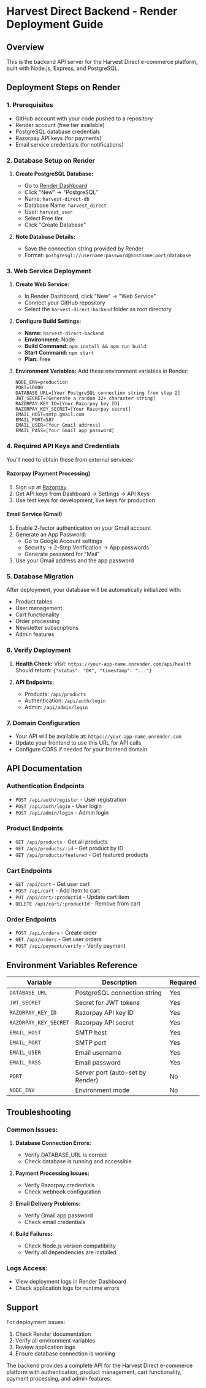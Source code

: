 # Harvest Direct Backend - Render Deployment Guide

## Overview
This is the backend API server for the Harvest Direct e-commerce platform, built with Node.js, Express, and PostgreSQL.

## Deployment Steps on Render

### 1. Prerequisites
- GitHub account with your code pushed to a repository
- Render account (free tier available)
- PostgreSQL database credentials
- Razorpay API keys (for payments)
- Email service credentials (for notifications)

### 2. Database Setup on Render

1. **Create PostgreSQL Database:**
   - Go to [Render Dashboard](https://dashboard.render.com)
   - Click "New" → "PostgreSQL"
   - Name: `harvest-direct-db`
   - Database Name: `harvest_direct`
   - User: `harvest_user`
   - Select Free tier
   - Click "Create Database"

2. **Note Database Details:**
   - Save the connection string provided by Render
   - Format: `postgresql://username:password@hostname:port/database`

### 3. Web Service Deployment

1. **Create Web Service:**
   - In Render Dashboard, click "New" → "Web Service"
   - Connect your GitHub repository
   - Select the `harvest-direct-backend` folder as root directory

2. **Configure Build Settings:**
   - **Name:** `harvest-direct-backend`
   - **Environment:** Node
   - **Build Command:** `npm install && npm run build`
   - **Start Command:** `npm start`
   - **Plan:** Free

3. **Environment Variables:**
   Add these environment variables in Render:

   ```
   NODE_ENV=production
   PORT=10000
   DATABASE_URL=[Your PostgreSQL connection string from step 2]
   JWT_SECRET=[Generate a random 32+ character string]
   RAZORPAY_KEY_ID=[Your Razorpay key ID]
   RAZORPAY_KEY_SECRET=[Your Razorpay secret]
   EMAIL_HOST=smtp.gmail.com
   EMAIL_PORT=587
   EMAIL_USER=[Your Gmail address]
   EMAIL_PASS=[Your Gmail app password]
   ```

### 4. Required API Keys and Credentials

You'll need to obtain these from external services:

#### Razorpay (Payment Processing)
1. Sign up at [Razorpay](https://razorpay.com)
2. Get API keys from Dashboard → Settings → API Keys
3. Use test keys for development, live keys for production

#### Email Service (Gmail)
1. Enable 2-factor authentication on your Gmail account
2. Generate an App Password:
   - Go to Google Account settings
   - Security → 2-Step Verification → App passwords
   - Generate password for "Mail"
3. Use your Gmail address and the app password

### 5. Database Migration

After deployment, your database will be automatically initialized with:
- Product tables
- User management
- Cart functionality
- Order processing
- Newsletter subscriptions
- Admin features

### 6. Verify Deployment

1. **Health Check:**
   Visit: `https://your-app-name.onrender.com/api/health`
   Should return: `{"status": "OK", "timestamp": "..."}`

2. **API Endpoints:**
   - Products: `/api/products`
   - Authentication: `/api/auth/login`
   - Admin: `/api/admin/login`

### 7. Domain Configuration

- Your API will be available at: `https://your-app-name.onrender.com`
- Update your frontend to use this URL for API calls
- Configure CORS if needed for your frontend domain

## API Documentation

### Authentication Endpoints
- `POST /api/auth/register` - User registration
- `POST /api/auth/login` - User login
- `POST /api/admin/login` - Admin login

### Product Endpoints
- `GET /api/products` - Get all products
- `GET /api/products/:id` - Get product by ID
- `GET /api/products/featured` - Get featured products

### Cart Endpoints
- `GET /api/cart` - Get user cart
- `POST /api/cart` - Add item to cart
- `PUT /api/cart/:productId` - Update cart item
- `DELETE /api/cart/:productId` - Remove from cart

### Order Endpoints
- `POST /api/orders` - Create order
- `GET /api/orders` - Get user orders
- `POST /api/payment/verify` - Verify payment

## Environment Variables Reference

| Variable | Description | Required |
|----------|-------------|----------|
| `DATABASE_URL` | PostgreSQL connection string | Yes |
| `JWT_SECRET` | Secret for JWT tokens | Yes |
| `RAZORPAY_KEY_ID` | Razorpay API key ID | Yes |
| `RAZORPAY_KEY_SECRET` | Razorpay API secret | Yes |
| `EMAIL_HOST` | SMTP host | Yes |
| `EMAIL_PORT` | SMTP port | Yes |
| `EMAIL_USER` | Email username | Yes |
| `EMAIL_PASS` | Email password | Yes |
| `PORT` | Server port (auto-set by Render) | No |
| `NODE_ENV` | Environment mode | No |

## Troubleshooting

### Common Issues:

1. **Database Connection Errors:**
   - Verify DATABASE_URL is correct
   - Check database is running and accessible

2. **Payment Processing Issues:**
   - Verify Razorpay credentials
   - Check webhook configuration

3. **Email Delivery Problems:**
   - Verify Gmail app password
   - Check email credentials

4. **Build Failures:**
   - Check Node.js version compatibility
   - Verify all dependencies are installed

### Logs Access:
- View deployment logs in Render Dashboard
- Check application logs for runtime errors

## Support

For deployment issues:
1. Check Render documentation
2. Verify all environment variables
3. Review application logs
4. Ensure database connection is working

The backend provides a complete API for the Harvest Direct e-commerce platform with authentication, product management, cart functionality, payment processing, and admin features.
